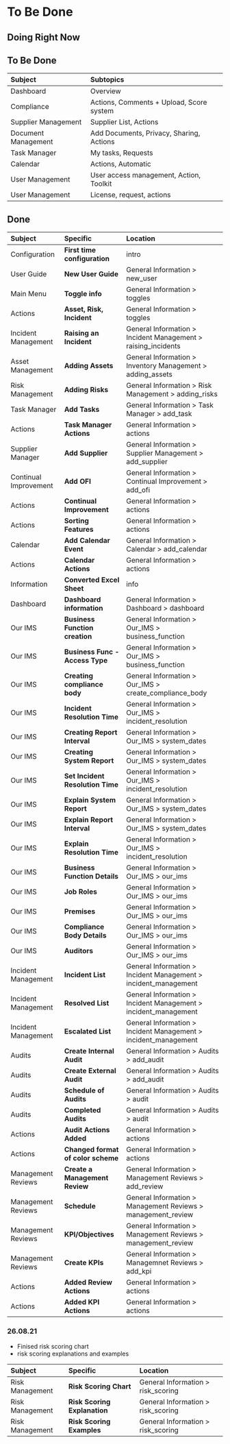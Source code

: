 # To Be Done

## Doing Right Now



## To Be Done


|Subject	 			|Subtopics									|
|:----------------------|:------------------------------------------|
|Dashboard				|Overview 									|
|Compliance				|Actions, Comments + Upload, Score system	|
|Supplier Management 	|Supplier List, Actions						|
|Document Management 	|Add Documents, Privacy, Sharing, Actions	|
|Task Manager			|My tasks, Requests							|
|Calendar 				|Actions, Automatic							|
|User Management		|User access management, Action, Toolkit	|
|User Management		|License, request, actions					|


## Done

|Subject				| Specific 							| Location	 													 |
|:----------------------|:----------------------------------|:---------------------------------------------------------------|
|Configuration 			|**First time configuration**		|intro 															 |
|User Guide 			|**New User Guide**					|General Information > new_user  								 |
|Main Menu 				|**Toggle info**					|General Information > toggles 									 |
|Actions 				|**Asset, Risk, Incident**			|General Information > toggles 									 |
|Incident Management	|**Raising an Incident**			|General Information > Incident Management > raising_incidents 	 |
|Asset Management		|**Adding Assets**					|General Information > Inventory Management > adding_assets 	 |
|Risk Management		|**Adding Risks**					|General Information > Risk Management > adding_risks 			 |
|Task Manager			|**Add Tasks**						|General Information > Task Manager > add_task 					 |
|Actions				|**Task Manager Actions**			|General Information > actions 									 |
|Supplier Manager		|**Add Supplier**					|General Information > Supplier Management > add_supplier 		 |
|Continual Improvement	|**Add OFI**						|General Information > Continual Improvement > add_ofi 			 |
|Actions				|**Continual Improvement**			|General Information > actions 									 |
|Actions				|**Sorting Features**				|General Information > actions 									 |
|Calendar				|**Add Calendar Event**				|General Information > Calendar > add_calendar 					 |
|Actions				|**Calendar Actions**				|General Information > actions 									 |
|Information			|**Converted Excel Sheet**			|info 															 |
|Dashboard				|**Dashboard information**			|General Information > Dashboard > dashboard 					 |
|Our IMS				|**Business Function creation** 	|General Information > Our_IMS > business_function 				 |
|Our IMS				|**Business Func - Access Type**	|General Information > Our_IMS > business_function 				 |
|Our IMS				|**Creating compliance body**		|General Information > Our_IMS > create_compliance_body 		 |
|Our IMS 				|**Incident Resolution Time**		|General Information > Our_IMS > incident_resolution 			 |
|Our IMS 				|**Creating Report Interval** 		|General Information > Our_IMS > system_dates 					 |
|Our IMS				|**Creating System Report**			|General Information > Our_IMS > system_dates 					 |
|Our IMS 				|**Set Incident Resolution Time**	|General Information > Our_IMS > incident_resolution 			 |
|Our IMS				|**Explain System Report**			|General Information > Our_IMS > system_dates 					 |
|Our IMS 				|**Explain Report Interval** 		|General Information > Our_IMS > system_dates 					 |
|Our IMS 				|**Explain Resolution Time**		|General Information > Our_IMS > incident_resolution 			 |
|Our IMS 				|**Business Function Details** 		|General Information > Our_IMS > our_ims 						 |
|Our IMS 				|**Job Roles**						|General Information > Our_IMS > our_ims 						 |
|Our IMS 				|**Premises**						|General Information > Our_IMS > our_ims						 |
|Our IMS 				|**Compliance Body Details** 		|General Information > Our_IMS > our_ims 						 |
|Our IMS 				|**Auditors**						|General Information > Our_IMS > our_ims 						 |
|Incident Management 	|**Incident List**					|General Information > Incident Management > incident_management |
|Incident Management 	|**Resolved List**					|General Information > Incident Management > incident_management |
|Incident Management 	|**Escalated List**					|General Information > Incident Management > incident_management |
|Audits 				|**Create Internal Audit**			|General Information > Audits > add_audit 						 |
|Audits 				|**Create External Audit**			|General Information > Audits > add_audit 						 |
|Audits 				|**Schedule of Audits**				|General Information > Audits > audit 							 |
|Audits 				|**Completed Audits**				|General Information > Audits > audit 							 |
|Actions 				|**Audit Actions Added**			|General Information > actions 									 |
|Actions 				|**Changed format of color scheme**	|General Information > actions 									 |
|Management Reviews		|**Create a Management Review**		|General Information > Management Reviews > add_review 			 |
|Management Reviews 	|**Schedule** 						|General Information > Management Reviews > management_review 	 |
|Management Reviews 	|**KPI/Objectives** 				|General Information > Management Reviews > management_review	 |
|Management Reviews 	|**Create KPIs**					|General Information > Managemnet Reviews > add_kpi 			 |
|Actions 				|**Added Review Actions**			|General Information > actions 									 |
|Actions 				|**Added KPI Actions** 				|General Information > actions 									 |


### 26.08.21

+ Finised risk scoring chart
+ risk scoring explanations and examples

|Subject				| Specific 							| Location	 													 |
|:----------------------|:----------------------------------|:---------------------------------------------------------------|
|Risk Management 		|**Risk Scoring Chart**				|General Information > risk_scoring 							 |
|Risk Management 		|**Risk Scoring Explanation**		|General Information > risk_scoring								 |
|Risk Management 		|**Risk Scoring Examples**			|General Information > risk_scoring 							 |

